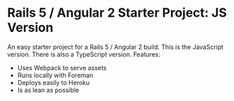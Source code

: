 # Rails 5 / Angular 2 Starter Project: JS Version

An easy starter project for a Rails 5 / Angular 2 build. This is the JavaScript version. There is also a TypeScript version. Features:

* Uses Webpack to serve assets
* Runs locally with Foreman
* Deploys easily to Heroku
* Is as lean as possible